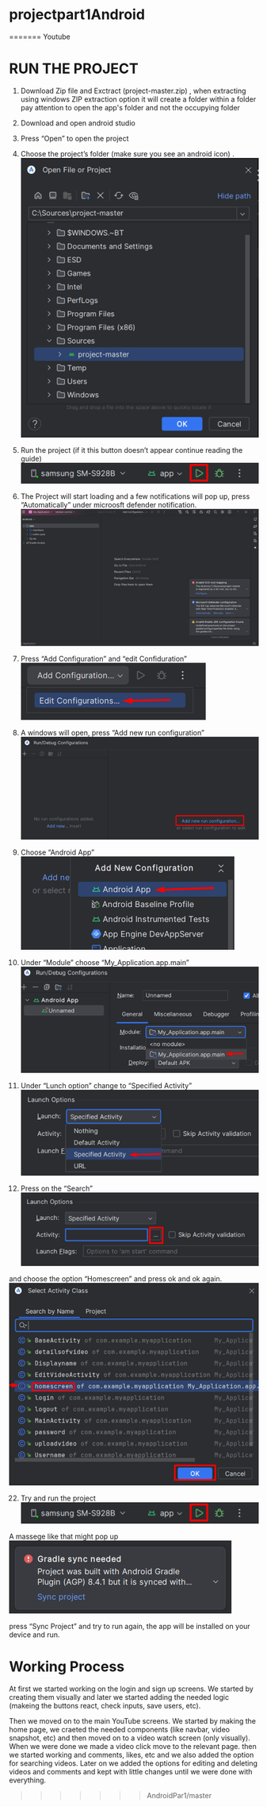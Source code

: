 # projectpart1Android
=======
Youtube
# RUN THE PROJECT 
1.	Download Zip file and Exctract (project-master.zip) , when extracting using windows ZIP extraction option it will create a folder within a folder pay attention to open the app's folder and not the occupying folder
2.	Download and open android studio
3.	Press “Open” to open the project 
4.	Choose the project’s folder (make sure you see an android icon) .
     ![Step 1](guide/1.png)
 
6.	Run the project (if it this button doesn’t appear continue reading the guide)
      ![Step 2](guide/2.png)
 
8.	The Project will start loading and a few notifications will pop up, press “Automatically” under microosft defender notification.
    ![Step 3](guide/3.png)
  	
10.	Press “Add Configuration” and “edit Confiduration”
       ![Step 4](guide/4.png)
   	
12.	A windows will open, press “Add new run configuration”
       ![Step 5](guide/5.png)
   	
14.	Choose “Android App”
       ![Step 6](guide/6.png)
   	
16.	Under “Module” choose “My_Application.app.main”
       ![Step 7](guide/7.png)
   	
18.	Under “Lunch option” change to “Specified Activity”
       ![Step 8](guide/8.png)
   	
20.	Press on the “Search”
       ![Step 9](guide/9.png)
   	
and choose the option “Homescreen” and press ok and ok again.
    ![Step 10](guide/10.png)
    
22.	Try and run the project
       ![Step 2](guide/2.png)
   	
A massege like that might pop up
   ![Step 11](guide/11.png)
   
press “Sync Project” and try to run again, the app will be installed on your device and run.

# Working Process 

At first we started working on the login and sign up screens. We started by creating them visually and later we started adding the needed logic (makeing the buttons react, check inputs, save users, etc).

Then we moved on to the main YouTube screens. We started by making the home page, we craeted the needed components (like navbar, video snapshot, etc) and then moved on to a video watch screen (only visually). When we were done we made a video click move to
 the relevant page. then we started working and comments, likes, etc and we also added the option for searching videos. Later on we added the options for editing and deleting videos and comments and kept with little changes until we were done with everything.

>>>>>>> AndroidPar1/master
